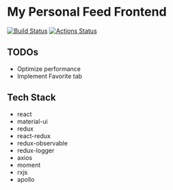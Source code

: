 # My Personal Feed Frontend
[![Build Status](https://travis-ci.org/lpx1233/personal-feed-frontend.svg?branch=master)](https://travis-ci.org/lpx1233/personal-feed-frontend) [![Actions Status](https://github.com/lpx1233/personal-feed-frontend/workflows/Node%20CI/badge.svg)](https://github.com/lpx1233/personal-feed-frontend/actions)

## TODOs
* Optimize performance
* Implement Favorite tab

## Tech Stack
* react
* material-ui
* redux
* react-redux
* redux-observable
* redux-logger
* axios
* moment
* rxjs
* apollo